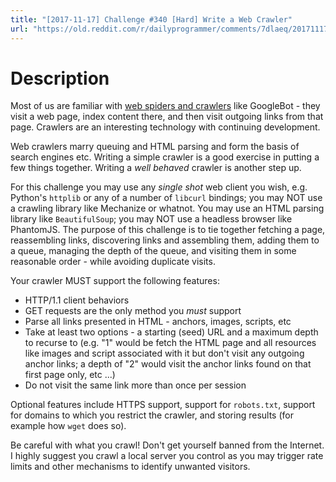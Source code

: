 ```yaml
---
title: "[2017-11-17] Challenge #340 [Hard] Write a Web Crawler"
url: "https://old.reddit.com/r/dailyprogrammer/comments/7dlaeq/20171117_challenge_340_hard_write_a_web_crawler/"
---
```


# Description 

Most of us are familiar with [web spiders and crawlers](https://en.wikipedia.org/wiki/Web_crawler) like GoogleBot - they visit a web page, index content there, and then visit outgoing links from that page. Crawlers are an interesting technology with continuing development. 

Web crawlers marry queuing and HTML parsing and form the basis of search engines etc. Writing a simple crawler is a good exercise in putting a few things together. Writing a _well behaved_ crawler is another step up. 

For this challenge you may use any *single shot* web client you wish, e.g. Python's `httplib` or any of a number of `libcurl` bindings; you may NOT use a crawling library like Mechanize or whatnot. You may use an HTML parsing library like `BeautifulSoup`; you may NOT use a headless browser like PhantomJS. The purpose of this challenge is to tie together fetching a page, reassembling links, discovering links and assembling them, adding them to a queue, managing the depth of the queue, and visiting them in some reasonable order - while avoiding duplicate visits. 

Your crawler MUST support the following features:

* HTTP/1.1 client behaviors
* GET requests are the only method you _must_ support
* Parse all links presented in HTML - anchors, images, scripts, etc
* Take at least two options - a starting (seed) URL and a maximum depth to recurse to (e.g. "1" would be fetch the HTML page and all resources like images and script associated with it but don't visit any outgoing anchor links; a depth of "2" would visit the anchor links found on that first page only, etc ...)
* Do not visit the same link more than once per session

Optional features include HTTPS support, support for `robots.txt`, support for domains to which you restrict the crawler, and storing results (for example how `wget` does so). 

Be careful with what you crawl! Don't get yourself banned from the Internet. I highly suggest you crawl a local server you control as you may trigger rate limits and other mechanisms to identify unwanted visitors.